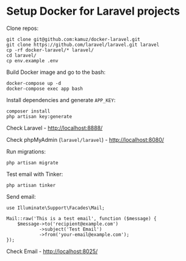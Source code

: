 # Setup Docker for Laravel projects

Clone repos:

```
git clone git@github.com:kamuz/docker-laravel.git
git clone https://github.com/laravel/laravel.git laravel
cp -rf docker-laravel/* laravel/
cd laravel/
cp env.example .env
```

Build Docker image and go to the bash:

```
docker-compose up -d
docker-compose exec app bash
```

Install dependencies and generate `APP_KEY`:

```
composer install
php artisan key:generate
```

Check Laravel - [http://localhost:8888/](http://localhost:8888/)

Check phpMyAdmin (`laravel/laravel`) - [http://localhost:8080/](http://localhost:8080/)

Run migrations:

```
php artisan migrate
```

Test email with Tinker:

```
php artisan tinker
```

Send email:

```
use Illuminate\Support\Facades\Mail;

Mail::raw('This is a test email', function ($message) {
    $message->to('recipient@example.com')
            ->subject('Test Email')
            ->from('your-email@example.com');
});
```

Check Email - [http://localhost:8025/](http://localhost:8025/)